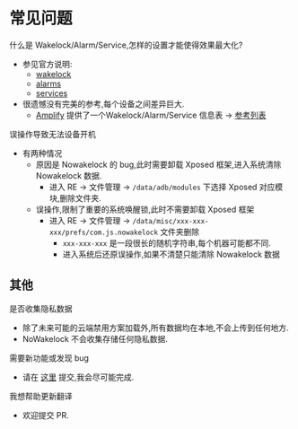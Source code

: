 # 常见问题

什么是 Wakelock/Alarm/Service,怎样的设置才能使得效果最大化?

- 参见官方说明:
  - [wakelock](https://developer.android.com/training/scheduling/wakelock)
  - [alarms](https://developer.android.com/training/scheduling/alarms)  
  - [services](https://developer.android.com/guide/components/services)
- 很遗憾没有完美的参考,每个设备之间差异巨大.
  - [Amplify](https://forum.xda-developers.com/t/mod-xposed-amplify-battery-extender-control-alarms-services-and-wakelocks.2853874/) 提供了一个Wakelock/Alarm/Service 信息表 -> [参考列表](https://docs.google.com/spreadsheets/d/19S0tKF-kfozACgnGIX0gYFBe1K8_R3NBloP4Q1FgpIU/edit#gid=2072742181)

误操作导致无法设备开机

- 有两种情况
  - 原因是 Nowakelock 的 bug,此时需要卸载 Xposed 框架,进入系统清除 Nowakelock 数据.
    - 进入 RE -> 文件管理 -> `/data/adb/modules` 下选择 Xposed 对应模块,删除文件夹.
  - 误操作,限制了重要的系统唤醒锁,此时不需要卸载 Xposed 框架
    - 进入 RE -> 文件管理 -> `/data/misc/xxx-xxx-xxx/prefs/com.js.nowakelock` 文件夹删除
      - `xxx-xxx-xxx` 是一段很长的随机字符串,每个机器可能都不同.
      - 进入系统后还原误操作,如果不清楚只能清除 Nowakelock 数据

## 其他

是否收集隐私数据

- 除了未来可能的云端禁用方案加载外,所有数据均在本地,不会上传到任何地方.
- NoWakelock 不会收集存储任何隐私数据.

需要新功能或发现 bug

- 请在 [这里](https://github.com/Jasper-1024/NoWakeLock/issues) 提交,我会尽可能完成.

我想帮助更新翻译

- 欢迎提交 PR.
